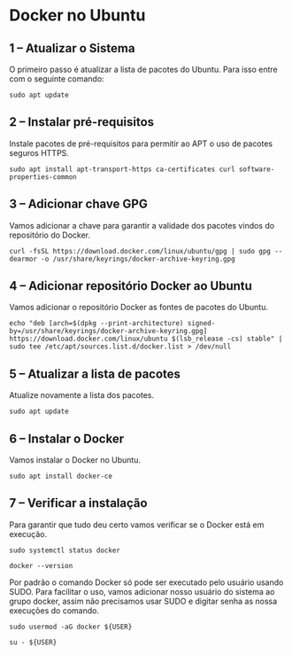 # Docker no Ubuntu

## 1 – Atualizar o Sistema
O primeiro passo é atualizar a lista de pacotes do Ubuntu. Para isso entre com o seguinte comando:

```
sudo apt update
```

## 2 – Instalar pré-requisitos
Instale pacotes de pré-requisitos para permitir ao APT o uso de pacotes seguros HTTPS.

```
sudo apt install apt-transport-https ca-certificates curl software-properties-common
```
## 3 – Adicionar chave GPG
Vamos adicionar a chave para garantir a validade dos pacotes vindos do repositório do Docker.

```
curl -fsSL https://download.docker.com/linux/ubuntu/gpg | sudo gpg --dearmor -o /usr/share/keyrings/docker-archive-keyring.gpg
```
## 4 – Adicionar repositório Docker ao Ubuntu
Vamos adicionar o repositório Docker as fontes de pacotes do Ubuntu.

```
echo "deb [arch=$(dpkg --print-architecture) signed-by=/usr/share/keyrings/docker-archive-keyring.gpg] https://download.docker.com/linux/ubuntu $(lsb_release -cs) stable" | sudo tee /etc/apt/sources.list.d/docker.list > /dev/null
```
## 5 – Atualizar a lista de pacotes
Atualize novamente a lista dos pacotes.
```
sudo apt update
```
## 6 – Instalar o Docker
Vamos instalar o Docker no Ubuntu.
```
sudo apt install docker-ce
```
## 7 – Verificar a instalação
Para garantir que tudo deu certo vamos verificar se o Docker está em execução.
```
sudo systemctl status docker
```
```
docker --version
```

Por padrão o comando Docker só pode ser executado pelo usuário usando SUDO. Para facilitar o uso, vamos adicionar nosso usuário do sistema ao grupo docker, assim não precisamos usar SUDO e digitar senha as nossa execuções do comando.
```
sudo usermod -aG docker ${USER}
```
```
su - ${USER}
```
